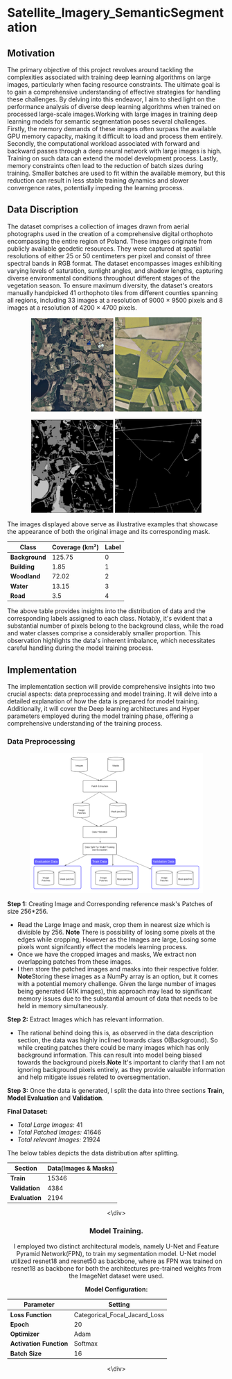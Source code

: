 # Satellite_Imagery_SemanticSegmentation
## Motivation
The primary objective of this project revolves around tackling the complexities associated with training deep learning algorithms on large images, particularly when facing resource constraints. The ultimate goal is to gain a comprehensive understanding of effective strategies for handling these challenges. By delving into this endeavor, I aim to shed light on the performance analysis of diverse deep learning algorithms when trained on processed large-scale images.Working with large images in training deep learning models for semantic segmentation poses several challenges. Firstly, the memory demands of these images often surpass the available GPU memory capacity, making it difficult to load and process them entirely.  Secondly, the computational workload associated with forward and backward passes through a deep neural network with large images is high. Training on such data can extend the model development process. Lastly, memory constraints often lead to the reduction of batch sizes during training. Smaller batches are used to fit within the available memory, but this reduction can result in less stable training dynamics and slower convergence rates, potentially impeding the learning process. 

## Data Discription
The dataset comprises a collection of images drawn from aerial photographs used in the creation of a comprehensive digital orthophoto encompassing the entire region of Poland. These images originate from publicly available geodetic resources. They were captured at spatial resolutions of either 25 or 50 centimeters per pixel and consist of three spectral bands in RGB format. The dataset encompasses images exhibiting varying levels of saturation, sunlight angles, and shadow lengths, capturing diverse environmental conditions throughout different stages of the vegetation season. To ensure maximum diversity, the dataset's creators manually handpicked 41 orthophoto tiles from different counties spanning all regions, including 33 images at a resolution of 9000 × 9500 pixels and 8 images at a resolution of 4200 × 4700 pixels.

<p align="center">
  <img src="images/Image1.png" width="190">
  <img src="images/Image2.png" width="200">
</p>

<p align="center">
  <img src="images/mask1.png" width="190">
  <img src="images/mask2.png" width="200">
</p>

The images displayed above serve as illustrative examples that showcase the appearance of both the original image and its corresponding mask.

<div align="center">
  
| **Class**   | **Coverage (km²)** | **Label** |
| ----------- | ------------------ | --------- |
| **Background** | 125.75           | 0         |
| **Building**   | 1.85             | 1         |
| **Woodland**   | 72.02            | 2         |
| **Water**      | 13.15            | 3         |
| **Road**       | 3.5              | 4         |

</div>

The  above table provides insights into the distribution of data and the corresponding labels assigned to each class. Notably, it's evident that a substantial number of pixels belong to the background class, while the road and water classes comprise a considerably smaller proportion. This observation highlights the data's inherent imbalance, which necessitates careful handling during the model training process.

## Implementation
The implementation section  will provide comprehensive insights into two crucial aspects: data preprocessing and model training. It will delve into a detailed explanation of how the data is prepared for model training. Additionally, it will cover the Deep learning architectures and  Hyper parameters employed during the model training phase, offering a comprehensive understanding of the training process.

### Data Preprocessing
<p align="center">
  <img src="images/DataPreprocessning.png" width="400">
</p>

**Step 1:** Creating Image and Corresponding reference mask's Patches of size 256*256.
  * Read the Large Image and mask, crop them in nearest size which is divisible by 256.
     **Note** There is possibility of losing some pixels at the edges while cropping, However as the Images are large, Losing some pixels wont signifcantly effect the models learning process.
  * Once we have the cropped images and masks, We extract non overlapping patches from these images.
  * I then store the patched images and masks into their respective folder.
     **Note**Storing these images as a NumPy array is an option, but it comes with a potential memory challenge. Given the large number of images being generated (41K images), this approach may lead to significant memory issues due to the substantial amount of data that needs to be held in memory simultaneously.

**Step 2:** Extract Images which has relevant information. 
  * The rational behind doing this is, as observed in the data description section, the data was highly inclined towards class 0(Background). So while creating patches there could be many images which has only background information. This can result into model being biased towards the background pixels.**Note** It's important to clarify that I am not ignoring background pixels entirely, as they provide valuable information and help mitigate issues related to oversegmentation.

**Step 3:** Once the data is generated, I split the data into three sections **Train**, **Model Evaluation** and **Validation**.

**Final Dataset:**
   * *Total Large Images:*  41
   * *Total Patched Images:*  41646
   * *Total relevant Images:*  21924

The below tables depicts the data distribution after splitting.

<div align="center">

| **Section**   | **Data(Images & Masks)** |
| ----------- | ------------------ | 
| **Train** | 15346 |
| **Validation**   | 4384           |
| **Evaluation**   | 2194            |

<\div>



### Model Training.

I employed two distinct architectural models, namely U-Net and Feature Pyramid Network(FPN), to train my segmentation model. U-Net model utilized resnet18 and resnet50 as backbone, where as FPN was trained on  resnet18 as backbone for both the architectures pre-trained weights from the ImageNet dataset were used.

**Model Configuration:**

<div align="center">

| **Parameter**   | **Setting** |
| ----------- | ------------------ | 
| **Loss Function** | Categorical_Focal_Jacard_Loss |
| **Epoch**   | 20           |
| **Optimizer**   | Adam            |
| **Activation Function**   | Softmax            |
| **Batch Size**   | 16            |

<\div>


































